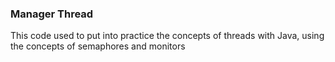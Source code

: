 ### Manager Thread

This code used to put into practice the concepts of threads with Java, using the concepts of semaphores and monitors
